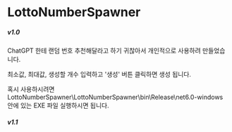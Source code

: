 # LottoNumberSpawner
<h5> v1.0 </h5>
ChatGPT 한테 랜덤 번호 추천해달라고 하기 귀찮아서 개인적으로 사용하려 만들었습니다.

최소값, 최대값, 생성할 개수 입력하고 '생성' 버튼 클릭하면 생성 됩니다.

혹시 사용하시려면 LottoNumberSpawner\LottoNumberSpawner\bin\Release\net6.0-windows 안에 있는 EXE 파일 실행하시면 됩니다.

<h5> v1.1 </h5>
